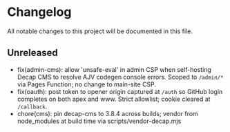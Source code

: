 # Changelog

All notable changes to this project will be documented in this file.

## Unreleased

- fix(admin-cms): allow 'unsafe-eval' in admin CSP when self-hosting Decap CMS to resolve AJV codegen console errors. Scoped to `/admin/*` via Pages Function; no change to main-site CSP.
- fix(oauth): post token to opener origin captured at `/auth` so GitHub login completes on both apex and www. Strict allowlist; cookie cleared at `/callback`.
- chore(cms): pin decap-cms to 3.8.4 across builds; vendor from node_modules at build time via scripts/vendor-decap.mjs
